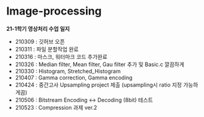 # Image-processing

**21-1학기 영상처리 수업 일지**
- 210309 : 깃허브 오픈
- 210311 : 파일 분할작업 완료
- 210316 : 마스크, 워터마크 코드 추가완료
- 210326 : Median filter, Mean filter, Gau filter 추가 및 Basic.c 깔끔하게 
- 210330 : Histogram, Stretched_Histogram 
- 210407 : Gamma correction, Gamma encoding
- 210424 : 중간고사 Upsampling project 제출 (upsampling시 ratio 지정 가능하게끔)
- 210506 : Bitstream Encoding <-> Decoding (8bit) 테스트
- 210523 : Compression 과제 ver.2